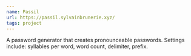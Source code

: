 ```yaml
---
name: Passil
url: https://passil.sylvainbrunerie.xyz/
tags: project
---
```


A password generator that creates pronounceable passwords. Settings include: syllables per word, word count, delimiter, prefix.

